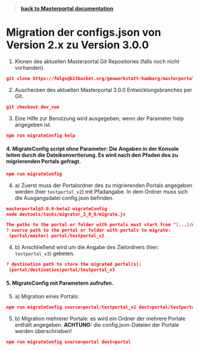 >**[back to Masterportal documentation](doc.md)**

# Migration der configs.json von Version 2.x zu Version 3.0.0

1.  Klonen des aktuellen Masterportal Git Repositories (falls noch nicht vorhanden).

```json
git clone https://fmlgv@bitbucket.org/geowerkstatt-hamburg/masterportal.git
```

2. Auschecken des aktuellen Masterportal 3.0.0 Entwicklungsbranches per Git. 
```json
git checkout dev_vue
```
3. Eine Hilfe zur Benutzung wird ausgegeben, wenn der Parameter help angegeben ist.
```json
npm run migrateConfig help
```
#### 4. MigrateConfig script ohne Parameter: Die Angaben in der Konsole leiten durch die Dateikonvertierung. Es wird nach den Pfaden des zu migrierenden Portals gefragt.
```json
npm run migrateConfig
```
4. a) Zuerst muss der Portalordner des zu migrierenden Portals angegeben werden (hier `testportal_v2`) mit Pfadangabe. In dem Ordner muss sich die Ausgangsdatei config.json befinden.
```json
masterportal@3.0.0-beta2 migrateConfig
node devtools/tasks/migrator_3_0_0/migrate.js

The paths to the portal or folder with portals must start from "[...]/masterportal/")!
? source path to the portal or folder with portals to migrate:
 (portal/master) portal/testportal_v2
 ```
4. b) Anschließend wird um die Angabe des Zielordners (hier: `testportal_v3`) gebeten.
```json
? destination path to store the migrated portal(s):
 (portal/destination)portal/testportal_v3
  ```
#### 5. MigrateConfig mit Parametern aufrufen.

5. a) Migration eines Portals:
```json
npm run migrateConfig source=portal/testportal_v2 dest=portal/testportal_v3
```
5. b) Migration mehrerer Portale: es wird ein Ordner der mehrere Portale enthält angegeben. **ACHTUNG:** die config.json-Dateien der Portale werden überschrieben!
```json
npm run migrateConfig source=portal dest=portal
```
